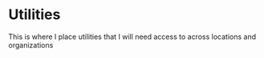 # Utilities
This is where I place utilities that I will need access to across locations and organizations
